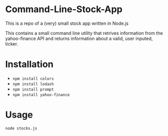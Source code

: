 Command-Line-Stock-App
======================

This is a repo of a (very) small stock app written in Node.js 

This contains a small command line utility that retrives information from the yahoo-finance API and returns information about a valid, user inputed, ticker. 

Installation
=================
- `npm install colors`
- `npm install lodash`
- `npm install prompt`
- `npm install yahoo-finance`

Usage
==========
`node stocks.js`
